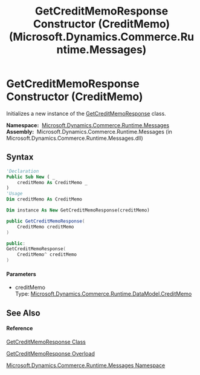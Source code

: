 ﻿---
title: GetCreditMemoResponse Constructor (CreditMemo) (Microsoft.Dynamics.Commerce.Runtime.Messages)
TOCTitle: GetCreditMemoResponse Constructor (CreditMemo)
ms:assetid: M:Microsoft.Dynamics.Commerce.Runtime.Messages.GetCreditMemoResponse.#ctor(Microsoft.Dynamics.Commerce.Runtime.DataModel.CreditMemo)
ms:mtpsurl: https://technet.microsoft.com/en-us/library/microsoft.dynamics.commerce.runtime.messages.getcreditmemoresponse.getcreditmemoresponse(v=AX.60)
ms:contentKeyID: 62213794
ms.date: 05/18/2015
mtps_version: v=AX.60
dev_langs:
- vb
- csharp
- c++
---

# GetCreditMemoResponse Constructor (CreditMemo)

Initializes a new instance of the [GetCreditMemoResponse](getcreditmemoresponse-class-microsoft-dynamics-commerce-runtime-messages.md) class.

**Namespace:**  [Microsoft.Dynamics.Commerce.Runtime.Messages](microsoft-dynamics-commerce-runtime-messages-namespace.md)  
**Assembly:**  Microsoft.Dynamics.Commerce.Runtime.Messages (in Microsoft.Dynamics.Commerce.Runtime.Messages.dll)

## Syntax

``` vb
'Declaration
Public Sub New ( _
    creditMemo As CreditMemo _
)
'Usage
Dim creditMemo As CreditMemo

Dim instance As New GetCreditMemoResponse(creditMemo)
```

``` csharp
public GetCreditMemoResponse(
    CreditMemo creditMemo
)
```

``` c++
public:
GetCreditMemoResponse(
    CreditMemo^ creditMemo
)
```

#### Parameters

  - creditMemo  
    Type: [Microsoft.Dynamics.Commerce.Runtime.DataModel.CreditMemo](creditmemo-class-microsoft-dynamics-commerce-runtime-datamodel.md)  

## See Also

#### Reference

[GetCreditMemoResponse Class](getcreditmemoresponse-class-microsoft-dynamics-commerce-runtime-messages.md)

[GetCreditMemoResponse Overload](getcreditmemoresponse-constructor-microsoft-dynamics-commerce-runtime-messages.md)

[Microsoft.Dynamics.Commerce.Runtime.Messages Namespace](microsoft-dynamics-commerce-runtime-messages-namespace.md)

